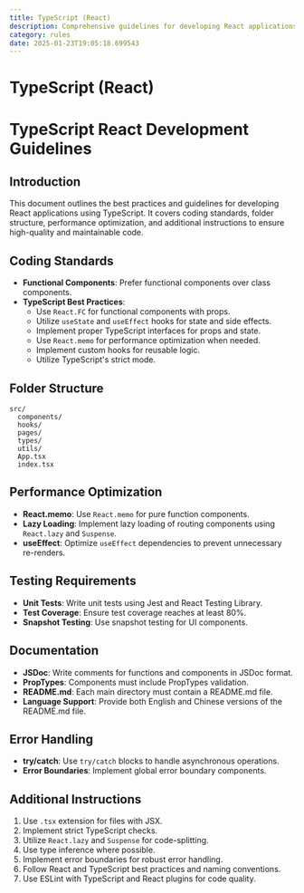 ```yaml
---
title: TypeScript (React)
description: Comprehensive guidelines for developing React applications using TypeScript, focusing on best practices, performance optimization, and maintainability.
category: rules
date: 2025-01-23T19:05:18.699543
---
```



# TypeScript (React)

# TypeScript React Development Guidelines

## Introduction
This document outlines the best practices and guidelines for developing React applications using TypeScript. It covers coding standards, folder structure, performance optimization, and additional instructions to ensure high-quality and maintainable code.

## Coding Standards
- **Functional Components**: Prefer functional components over class components.
- **TypeScript Best Practices**:
  - Use `React.FC` for functional components with props.
  - Utilize `useState` and `useEffect` hooks for state and side effects.
  - Implement proper TypeScript interfaces for props and state.
  - Use `React.memo` for performance optimization when needed.
  - Implement custom hooks for reusable logic.
  - Utilize TypeScript's strict mode.

## Folder Structure
```
src/
  components/
  hooks/
  pages/
  types/
  utils/
  App.tsx
  index.tsx
```

## Performance Optimization
- **React.memo**: Use `React.memo` for pure function components.
- **Lazy Loading**: Implement lazy loading of routing components using `React.lazy` and `Suspense`.
- **useEffect**: Optimize `useEffect` dependencies to prevent unnecessary re-renders.

## Testing Requirements
- **Unit Tests**: Write unit tests using Jest and React Testing Library.
- **Test Coverage**: Ensure test coverage reaches at least 80%.
- **Snapshot Testing**: Use snapshot testing for UI components.

## Documentation
- **JSDoc**: Write comments for functions and components in JSDoc format.
- **PropTypes**: Components must include PropTypes validation.
- **README.md**: Each main directory must contain a README.md file.
- **Language Support**: Provide both English and Chinese versions of the README.md file.

## Error Handling
- **try/catch**: Use `try/catch` blocks to handle asynchronous operations.
- **Error Boundaries**: Implement global error boundary components.

## Additional Instructions
1. Use `.tsx` extension for files with JSX.
2. Implement strict TypeScript checks.
3. Utilize `React.lazy` and `Suspense` for code-splitting.
4. Use type inference where possible.
5. Implement error boundaries for robust error handling.
6. Follow React and TypeScript best practices and naming conventions.
7. Use ESLint with TypeScript and React plugins for code quality.

